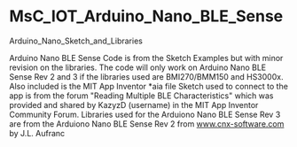# MsC_IOT_Arduino_Nano_BLE_Sense
Arduino_Nano_Sketch_and_Libraries

Arduino Nano BLE Sense Code is from the Sketch Examples but with minor revision on the libraries. 
The code will only work on Arduino Nano BLE Sense Rev 2 and 3 if the libraries used are BMI270/BMM150 and HS3000x.
Also included is the MIT App Inventor *aia file
Sketch used to connect to the app is from the forum "Reading Multiple BLE Characteristics" which was provided and shared by 
KazyzD (username) in the MIT App Inventor Community Forum.
Libraries used for the Arduiono Nano BLE Sense Rev 3 are from the Arduiono Nano BLE Sense Rev 2 from www.cnx-software.com by J.L. Aufranc
